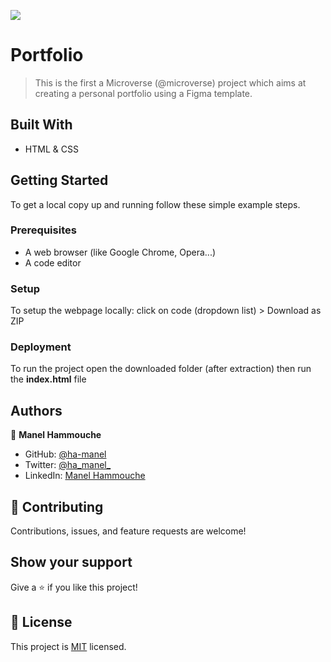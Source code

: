 ![](https://img.shields.io/badge/Microverse-blueviolet)

# Portfolio

> This is the first a Microverse (@microverse) project which aims at creating a personal portfolio using a Figma template.


## Built With

- HTML & CSS

## Getting Started
To get a local copy up and running follow these simple example steps.

### Prerequisites
- A web browser (like Google Chrome, Opera...)
- A code editor 

### Setup
To setup the webpage locally: click on code (dropdown list) > Download as ZIP

### Deployment
To run the project open the downloaded folder (after extraction) then run the **index.html** file 


## Authors

👤 **Manel Hammouche**

- GitHub: [@ha-manel](https://github.com/ha-manel)
- Twitter: [@ha_manel_](https://twitter.com/ha_manel_)
- LinkedIn: [Manel Hammouche](https://www.linkedin.com/in/manel-hammouche/)


## 🤝 Contributing

Contributions, issues, and feature requests are welcome!


## Show your support

Give a ⭐️ if you like this project!


## 📝 License

This project is [MIT](./MIT.md) licensed.
